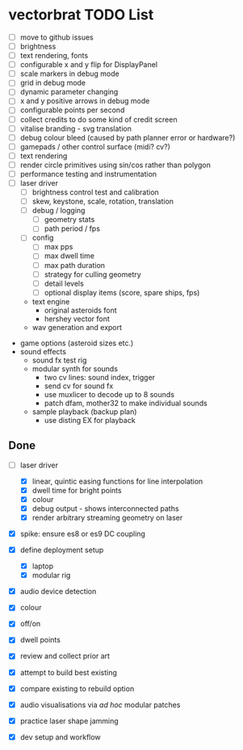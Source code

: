 # vectorbrat TODO List

* [ ] move to github issues
* [ ] brightness
* [ ] text rendering, fonts
* [ ] configurable x and y flip for DisplayPanel
* [ ] scale markers in debug mode
* [ ] grid in debug mode
* [ ] dynamic parameter changing
* [ ] x and y positive arrows in debug mode
* [ ] configurable points per second
* [ ] collect credits to do some kind of credit screen
* [ ] vitalise branding - svg translation
* [ ] debug colour bleed (caused by path planner error or hardware?)
* [ ] gamepads / other control surface (midi? cv?)
* [ ] text rendering
* [ ] render circle primitives using sin/cos rather than polygon
* [ ] performance testing and instrumentation
* [ ] laser driver
  * [ ] brightness control test and calibration
  * [ ] skew, keystone, scale, rotation, translation
  * [ ] debug / logging
    * [ ] geometry stats
    * [ ] path period / fps
  * [ ] config
    * [ ] max pps
    * [ ] max dwell time
    * [ ] max path duration
    * [ ] strategy for culling geometry
    * [ ] detail levels
    * [ ] optional display items (score, spare ships, fps)
  * text engine
    * original asteroids font
    * hershey vector font
  * wav generation and export
* game options (asteroid sizes etc.)
* sound effects
  * sound fx test rig  
  * modular synth for sounds
    * two cv lines: sound index, trigger
    * send cv for sound fx
    * use muxlicer to decode up to 8 sounds
    * patch dfam, mother32 to make individual sounds
  * sample playback (backup plan)
    * use disting EX for playback

## Done

* [ ] laser driver
  * [x] linear, quintic easing functions for line interpolation
  * [x] dwell time for bright points
  * [x] colour
  * [x] debug output - shows interconnected paths
  * [x] render arbitrary streaming geometry on laser
* [x] spike: ensure es8 or es9 DC coupling 
* [x] define deployment setup
  * [x] laptop
  * [x] modular rig
* [x] audio device detection
* [x] colour
* [x] off/on
* [x] dwell points
* [x] review and collect prior art
* [x] attempt to build best existing
* [x] compare existing to rebuild option
* [x] audio visualisations via *ad hoc* modular patches
* [x] practice laser shape jamming
* [x] dev setup and workflow

